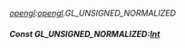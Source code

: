 _[opengl](../../modules/opengl/opengl-module.md):[opengl](../../modules/opengl/opengl-module.md).GL\_UNSIGNED\_NORMALIZED_
##### Const GL\_UNSIGNED\_NORMALIZED:[Int](../../modules/wonkey/wonkey-types-int.md)
